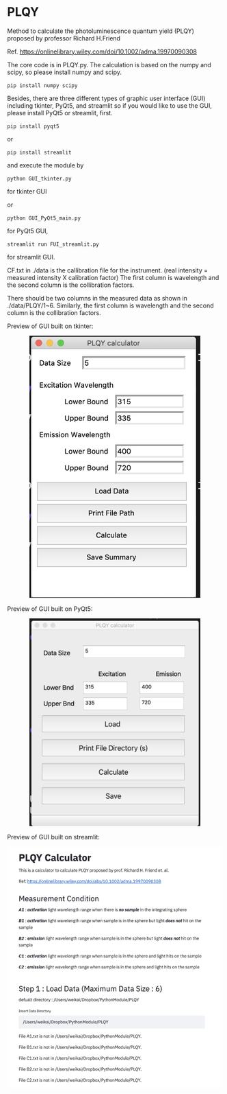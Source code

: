 # PLQY
Method to calculate the photoluminescence quantum yield (PLQY) proposed by professor Richard H.Friend


Ref. https://onlinelibrary.wiley.com/doi/10.1002/adma.19970090308 

The core code is in PLQY.py. The calculation is based on the numpy and scipy, so please install numpy and scipy.

    pip install numpy scipy

Besides, there are three different types of graphic user interface (GUI) including tkinter, PyQt5, and streamlit 
so if you would like to use the GUI, please install PyQt5 or streamlit, first. 

    pip install pyqt5
or
    
    pip install streamlit

and execute the module by

    python GUI_tkinter.py
for tkinter GUI

or

    python GUI_PyQt5_main.py
for PyQt5 GUI,

    streamlit run FUI_streamlit.py
for streamlit GUI.


CF.txt in ./data is the callibration file for the instrument. (real intensity = measured intensity X calibration factor)
The first column is wavelength and the second column is the collibration factors.

There should be two columns in the measured data as shown in ./data/PLQY/1~6. 
Similarly, the first column is wavelength and the second column is the collibration factors.


Preview of GUI built on tkinter:

<p align="center">
<img src="https://github.com/d04943016/PLQY/blob/main/figure/tkinter.png" width="400">
</p>

Preview of GUI built on PyQt5:

<p align="center">
<img src="https://github.com/d04943016/PLQY/blob/main/figure/PyQt5.png" width="400">
</p>

Preview of GUI built on streamlit:

<p align="center">
<img src="https://github.com/d04943016/PLQY/blob/main/figure/streamlit.png" width="500">
</p>


